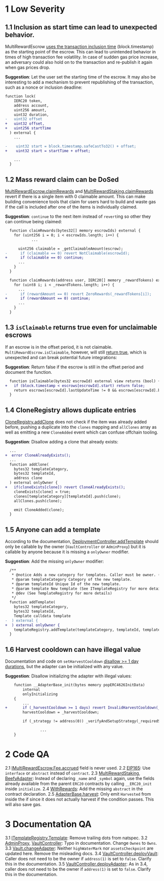 
# 1 Low Severity
## 1.1 Inclusion as start time can lead to unexpected behavior.

MultiRewardEscrow [uses the transaction inclusion time](https://github.com/code-423n4/2023-01-popcorn/blob/d95fc31449c260901811196d617366d6352258cd/src/utils/MultiRewardEscrow.sol#L114) (block.timestamp) as the starting point of the escrow. This can lead to unintended behavior in times of high transaction fee volatility. In case of sudden gas price increase, an adversary could also hold on to the transaction and re-publish it again when gas prices drop.

**Suggestion**: Let the user set the starting time of the escrow. It may also be interesting to add a mechanism to prevent republishing of the transaction, such as a nonce or inclusion deadline:

```diff
function lock(
    IERC20 token,
    address account,
    uint256 amount,
    uint32 duration,
-   uint32 offset
+   uint32 offset,
+   uint256 startTime
  ) external {
    ...

-    uint32 start = block.timestamp.safeCastTo32() + offset;
+    uint32 start = startTime + offset;

    ...
  }
```

## 1.2 Mass reward claim can be DoSed
[MultiRewardEscrow.claimRewards](https://github.com/code-423n4/2023-01-popcorn/blob/d95fc31449c260901811196d617366d6352258cd/src/utils/MultiRewardEscrow.sol#L160) and [MultiRewardStaking.claimRewards](https://github.com/code-423n4/2023-01-popcorn/blob/d95fc31449c260901811196d617366d6352258cd/src/utils/MultiRewardStaking.sol#L174) revert if there is a single item with 0 claimable amount. This can make building convenience tools that claim for users hard to build and waste gas if the call is included after one of the items is individually claimed.

**Suggestion**: `continue` to the next item instead of `revert`ing so other they can continue being claimed:
```diff
  function claimRewards(bytes32[] memory escrowIds) external {
    for (uint256 i = 0; i < escrowIds.length; i++) {
			...

      uint256 claimable = _getClaimableAmount(escrow);
-      if (claimable == 0) revert NotClaimable(escrowId);
+      if (claimable == 0) continue;
      ...
    }
  }
```
```diff
  function claimRewards(address user, IERC20[] memory _rewardTokens) external accrueRewards(msg.sender, user) {
    for (uint8 i; i < _rewardTokens.length; i++) {
      ...
-      if (rewardAmount == 0) revert ZeroRewards(_rewardTokens[i]);
+      if (rewardAmount == 0) continue;
      ...
    }
  }
```

## 1.3 `isClaimable` returns true even for unclaimable escrows
If an escrow is in the offset period, it is not claimable. `MultiRewardEscrow.isClaimable`, however, will still [return true](https://github.com/code-423n4/2023-01-popcorn/blob/d95fc31449c260901811196d617366d6352258cd/src/utils/MultiRewardEscrow.sol#L1400), which is unexpected and can break potential future integrations:

**Suggestion**: Return false if the escrow is still in the offset period and document the function.

```diff
  function isClaimable(bytes32 escrowId) external view returns (bool) {
+   if (block.timestamp < escrows[escrowId].start) return false;
    return escrows[escrowId].lastUpdateTime != 0 && escrows[escrowId].balance > 0;
  }
```
## 1.4 CloneRegistry allows duplicate entries
[CloneRegistry.addClone](https://github.com/code-423n4/2023-01-popcorn/blob/d95fc31449c260901811196d617366d6352258cd/src/vault/CloneRegistry.sol#L41) does not check if the item was already added before, pushing a duplicate into the `clones` mapping and `allClones` array as well as emitting a new `CloneAdded` event which can confuse offchain tooling.

**Suggestion**: Disallow adding a clone that already exists:

```diff
  ...
+  error CloneAlreadyExists();
  ...
  function addClone(
    bytes32 templateCategory,
    bytes32 templateId,
    address clone
  ) external onlyOwner {
+   if(cloneExists[clone]) revert CloneAlreadyExists();
    cloneExists[clone] = true;
    clones[templateCategory][templateId].push(clone);
    allClones.push(clone);

    emit CloneAdded(clone);
  }
```
## 1.5 Anyone can add a template
According to the documentation, [DeploymentController.addTemplate](https://github.com/code-423n4/2023-01-popcorn/blob/d95fc31449c260901811196d617366d6352258cd/src/vault/DeploymentController.sol#L66) should only be callable by the owner (`VaultController` or `AdminProxy`) but it is callable by anyone because it is missing a `onlyOwner` modifier.

**Suggestion**: Add the missing `onlyOwner` modifier:
```diff
  /**
   * @notice Adds a new category for templates. Caller must be owner. (`VaultController` via `AdminProxy`)
   * @param templateCategory Category of the new template.
   * @param templateId Unique Id of the new template.
   * @param template New template (See ITemplateRegistry for more details)
   * @dev (See TemplateRegistry for more details)
   */
  function addTemplate(
    bytes32 templateCategory,
    bytes32 templateId,
    Template calldata template
-  ) external {
+  ) external onlyOwner {
    templateRegistry.addTemplate(templateCategory, templateId, template);
  }
```
## 1.6 Harvest cooldown can have illegal value
Documentation and code on `setHarvestCooldown` [disallow >= 1 day durations](https://github.com/code-423n4/2023-01-popcorn/blob/d95fc31449c260901811196d617366d6352258cd/src/vault/adapter/abstracts/AdapterBase.sol#L498), but the adapter can be initialized with any value.

**Suggestion**: Disallow initializing the adapter with illegal values:

```diff
    function __AdapterBase_init(bytes memory popERC4626InitData)
        internal
        onlyInitializing
    {
        ...
+       if (_harvestCooldown >= 1 days) revert InvalidHarvestCooldown(_harvestCooldown);
        harvestCooldown = _harvestCooldown;

        if (_strategy != address(0)) _verifyAndSetupStrategy(_requiredSigs);

				...
    }
```

# 2 Code QA
2.1 [IMultiRewardEscrow.Fee.accrued](https://github.com/code-423n4/2023-01-popcorn/blob/d95fc31449c260901811196d617366d6352258cd/src/interfaces/IMultiRewardEscrow.sol#L26) field is never used.
2.2 [EIP165](https://github.com/code-423n4/2023-01-popcorn/blob/d95fc31449c260901811196d617366d6352258cd/src/utils/EIP165.sol#L6): Use `interface` or `abstract` instead of `contract`.
2.3 [MultiRewardStaking](https://github.com/code-423n4/2023-01-popcorn/blob/d95fc31449c260901811196d617366d6352258cd/src/utils/MultiRewardStaking.sol#L31), [BeefyAdapter](https://github.com/code-423n4/2023-01-popcorn/blob/d95fc31449c260901811196d617366d6352258cd/src/vault/adapter/beefy/BeefyAdapter.sol#L24): Instead of declaring `_name` and `_symbol` again, use the fields already available from the parent `ERC20` contracts by calling `__ERC20_init`  inside `initialize`.
2.4 [WithRewards](https://github.com/code-423n4/2023-01-popcorn/blob/d95fc31449c260901811196d617366d6352258cd/src/vault/adapter/abstracts/WithRewards.sol#L12): Add the missing  `abstract` in the contract declaration.
2.5 [AdapterBase.harvest](https://github.com/code-423n4/2023-01-popcorn/blob/d95fc31449c260901811196d617366d6352258cd/src/vault/adapter/abstracts/AdapterBase.sol#L449): Only emit `Harvested` from inside the if since it does not actually harvest if the condition passes. This will also save gas.
# 3 Documentation QA
3.1 [ITemplateRegistry.Template](https://github.com/code-423n4/2023-01-popcorn/blob/d95fc31449c260901811196d617366d6352258cd/src/interfaces/vault/ITemplateRegistry.sol#L13): Remove trailing dots from natspec.
3.2 [AdminProxy](https://github.com/code-423n4/2023-01-popcorn/blob/d95fc31449c260901811196d617366d6352258cd/src/vault/AdminProxy.sol#L11), [VaultController](https://github.com/code-423n4/2023-01-popcorn/blob/d95fc31449c260901811196d617366d6352258cd/src/vault/VaultController.sol#L47): Typo in documentation. Change `Ownes` to `Owns`.
3.3 [Vault.changeAdapter](https://github.com/code-423n4/2023-01-popcorn/blob/d95fc31449c260901811196d617366d6352258cd/src/vault/Vault.sol#L592): Neither `highWaterMark` nor `assetsCheckpoint` are updated here. Remove the misleading docs.
3.4 [VaultController.deployVault](https://github.com/code-423n4/2023-01-popcorn/blob/d95fc31449c260901811196d617366d6352258cd/src/vault/VaultController.sol#L79): Caller does not need to be the owner if `address(1)` is set to `false`. Clarify this in the documentation.
3.5 [VaultController.deployAdapter](https://github.com/code-423n4/2023-01-popcorn/blob/d95fc31449c260901811196d617366d6352258cd/src/vault/VaultController.sol#L186): As in 3.4, caller does not need to be the owner if `address(1)` is set to `false`. Clarify this in the documentation.


